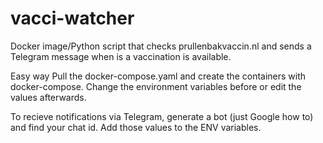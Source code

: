 # vacci-watcher
Docker image/Python script that checks prullenbakvaccin.nl and sends a Telegram message when is a vaccination is available.

Easy way
Pull the docker-compose.yaml and create the containers with docker-compose.
Change the environment variables before or edit the values afterwards.

To recieve notifications via Telegram, generate a bot (just Google how to) and find your chat id. Add those values to the ENV variables.
